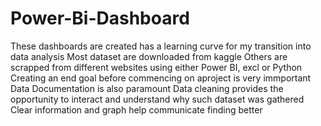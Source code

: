 # Power-Bi-Dashboard
These dashboards are created has a learning curve for my transition into data analysis
Most dataset are downloaded from kaggle
Others are scrapped from different websites using either Power BI, excl or Python
Creating an end goal before commencing on aproject is very immportant
Data Documentation is also paramount
Data cleaning provides the opportunity to interact and understand why such dataset was gathered
Clear information and graph help communicate finding better


